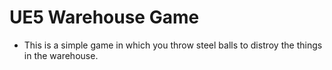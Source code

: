 # UE5 Warehouse Game

* This is a simple game in which you throw steel balls to distroy the things in the warehouse.

